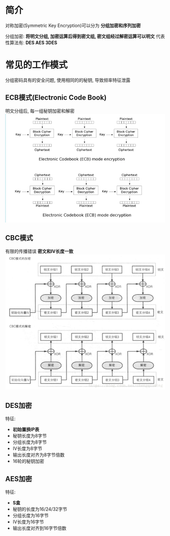 # 简介

对称加密\(Symmetric Key Encryption)可以分为  **分组加密和序列加密**

分组加密: **将明文分组, 加密运算后得到密文组, 密文组经过解密运算可以明文**
代表性算法有: **DES AES 3DES**

# 常见的工作模式

分组密码具有的安全问题, 使用相同的的秘钥, 导致频率特征泄露

## ECB模式(Electronic Code Book)

明文分组后, 每一组秘钥加密和解密
![ECB模式](attachment/1441298062-61b8893285870.webp)

## CBC模式

有限的传播错误
**密文和IV长度一致**
![CBC模式](attachment/8184cbcc2cda7d8290866285dc6d0647.png)

## DES加密

特征: 
- **初始置换IP表**
- 秘钥长度为8字节
- 分组长度为8字节
- IV长度为8字节
- 输出长度对齐为8字节倍数
- 16轮的秘钥加密

## AES加密

特征: 
- **S盒**
- 秘钥的长度为16/24/32字节
- 分组长度为16字节
- IV长度为16字节
- 输出长度对齐到16字节倍数


